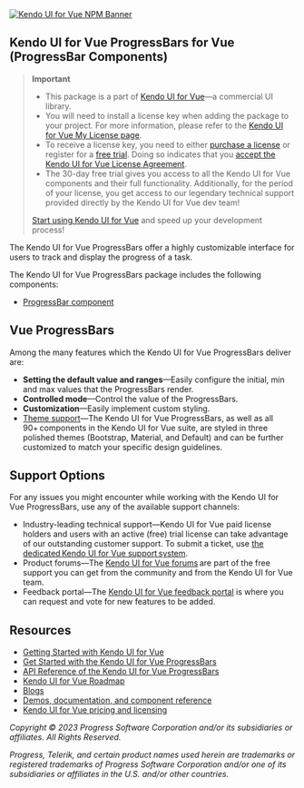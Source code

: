 <a href="https://www.telerik.com/kendo-vue-ui/?utm_medium=referral&utm_source=npm&utm_campaign=kendo-ui-vue-trial-npm-progressbars&utm_content=banner" target="_blank">
<img src="https://www.telerik.com/kendo-vue-ui/npm-banner.svg" alt="Kendo UI for Vue NPM Banner">
</a>

## Kendo UI for Vue ProgressBars for Vue (ProgressBar Components)

> **Important**
> * This package is а part of [Kendo UI for Vue](https://www.telerik.com/kendo-vue-ui/?utm_medium=referral&utm_source=npm&utm_campaign=kendo-ui-vue-trial-npm-progressbars)&mdash;a commercial UI library.
> * You will need to install a license key when adding the package to your project. For more information, please refer to the [Kendo UI for Vue My License page](https://www.telerik.com/kendo-vue-ui/my-license/?utm_medium=referral&utm_source=npm&utm_campaign=kendo-ui-vue-trial-npm-progressbars).
> * To receive a license key, you need to either [purchase a license](https://www.telerik.com/purchase/kendo-ui/?utm_medium=referral&utm_source=npm&utm_campaign=kendo-ui-vue-trial-npm-progressbars) or register for a [free trial](https://www.telerik.com/download-login-v2-kendo-vue-ui?utm_medium=referral&utm_source=npm&utm_campaign=kendo-ui-vue-trial-npm-progressbars). Doing so indicates that you [accept the Kendo UI for Vue License Agreement](https://www.telerik.com/purchase/license-agreement/progress-kendovue?utm_medium=referral&utm_source=npm&utm_campaign=kendo-ui-vue-trial-npm-progressbars).
> * The 30-day free trial gives you access to all the Kendo UI for Vue components and their full functionality. Additionally, for the period of your license, you get access to our legendary technical support provided directly by the Kendo UI for Vue dev team!
>
> [Start using Kendo UI for Vue](https://www.telerik.com/download-login-v2-kendo-vue-ui?utm_medium=referral&utm_source=npm&utm_campaign=kendo-ui-vue-trial-npm-progressbars) and speed up your development process!

The Kendo UI for Vue ProgressBars offer a highly customizable interface for users to track and display the progress of a task.

The Kendo UI for Vue ProgressBars package includes the following components:

* [ProgressBar component](https://www.telerik.com/kendo-vue-ui/components/progressbars/progressbar/?utm_medium=referral&utm_source=npm&utm_campaign=kendo-ui-vue-trial-npm-progressbars)
## Vue ProgressBars

Among the many features which the Kendo UI for Vue ProgressBars deliver are:

* **Setting the default value and ranges**&mdash;Easily configure the initial, min and max values that the ProgressBars render.
* **Controlled mode**&mdash;Control the value of the ProgressBars.
* **Customization**&mdash;Easily implement custom styling.
* [Theme support](https://www.telerik.com/kendo-vue-ui/components/styling/?utm_medium=referral&utm_source=npm&utm_campaign=kendo-ui-vue-trial-npm-progressbars)&mdash;The Kendo UI for Vue ProgressBars, as well as all 90+ components in the Kendo UI for Vue suite, are styled in three polished themes (Bootstrap, Material, and Default) and can be further customized to match your specific design guidelines.

## Support Options

For any issues you might encounter while working with the Kendo UI for Vue ProgressBars, use any of the available support channels:

* Industry-leading technical support&mdash;Kendo UI for Vue paid license holders and users with an active (free) trial license can take advantage of our outstanding customer support. To submit a ticket, use [the dedicated Kendo UI for Vue support system](https://www.telerik.com/account/support-tickets?utm_medium=referral&utm_source=npm&utm_campaign=kendo-ui-vue-trial-npm-progressbars).
* Product forums&mdash;The [Kendo UI for Vue forums](https://www.telerik.com/forums/kendo-ui-vue?utm_medium=referral&utm_source=npm&utm_campaign=kendo-ui-vue-trial-npm-progressbars) are part of the free support you can get from the community and from the Kendo UI for Vue team.
* Feedback portal&mdash;The [Kendo UI for Vue feedback portal](https://feedback.telerik.com/kendo-vue-ui?utm_medium=referral&utm_source=npm&utm_campaign=kendo-ui-vue-trial-npm-progressbars) is where you can request and vote for new features to be added.

## Resources

* [Getting Started with Kendo UI for Vue](https://www.telerik.com/kendo-vue-ui/getting-started/?utm_medium=referral&utm_source=npm&utm_campaign=kendo-ui-vue-trial-npm-progressbars)
* [Get Started with the Kendo UI for Vue ProgressBars](https://www.telerik.com/kendo-vue-ui/components/progressbars/?utm_medium=referral&utm_source=npm&utm_campaign=kendo-ui-vue-trial-npm-progressbars)
* [API Reference of the Kendo UI for Vue ProgressBars](https://www.telerik.com/kendo-vue-ui/components/progressbars/api/?utm_medium=referral&utm_source=npm&utm_campaign=kendo-ui-vue-trial-npm-progressbars)
* [Kendo UI for Vue Roadmap](https://www.telerik.com/kendo-vue-ui/roadmap/?utm_medium=referral&utm_source=npm&utm_campaign=kendo-ui-vue-trial-npm-progressbars)
* [Blogs](https://www.telerik.com/blogs/tag/vue?utm_medium=referral&utm_source=npm&utm_campaign=kendo-ui-vue-trial-npm-progressbars)
* [Demos, documentation, and component reference](https://www.telerik.com/kendo-vue-ui/components/?utm_medium=referral&utm_source=npm&utm_campaign=kendo-ui-vue-trial-npm-progressbars)
* [Kendo UI for Vue pricing and licensing](https://www.telerik.com/purchase/kendo-ui/?utm_medium=referral&utm_source=npm&utm_campaign=kendo-ui-vue-trial-npm-progressbars)

*Copyright © 2023 Progress Software Corporation and/or its subsidiaries or affiliates. All Rights Reserved.*

*Progress, Telerik, and certain product names used herein are trademarks or registered trademarks of Progress Software Corporation and/or one of its subsidiaries or affiliates in the U.S. and/or other countries.*
